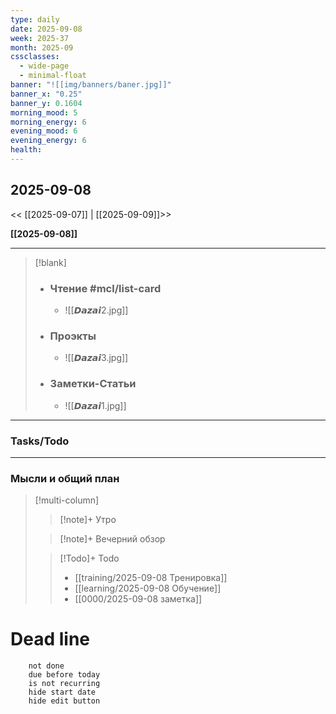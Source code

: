 ```yaml
---
type: daily
date: 2025-09-08
week: 2025-37
month: 2025-09
cssclasses:
  - wide-page
  - minimal-float
banner: "![[img/banners/baner.jpg]]"
banner_x: "0.25"
banner_y: 0.1604
morning_mood: 5
morning_energy: 6
evening_mood: 6
evening_energy: 6
health:
---
```

## 2025-09-08

<< [[2025-09-07]] | [[2025-09-09]]>>

**[[2025-09-08]]**

---

> [!blank]
> - ### **Чтение** #mcl/list-card
> 	- ![[𝘿𝙖𝙯𝙖𝙞2.jpg]]
> 
> - ### **Проэкты**
> 	- ![[𝘿𝙖𝙯𝙖𝙞3.jpg]]
> 
> - ### **Заметки-Статьи**
> 	- ![[𝘿𝙖𝙯𝙖𝙞1.jpg]]

---
### Tasks/Todo
<!-- UNCOMMENT TO ADD TASKS - [ ] Dummy Task -->

---
### Мысли и общий план
> [!multi-column]
> > [!note]+ Утро
> > 
>
> > [!note]+ Вечерний обзор
> > 
>
> > [!Todo]+ Todo
> > - [[training/2025-09-08  Тренировка]]
> > - [[learning/2025-09-08 Обучение]]
> > - [[0000/2025-09-08 заметка]]


# Dead line

```tasks
	not done
	due before today
	is not recurring
	hide start date
	hide edit button
```